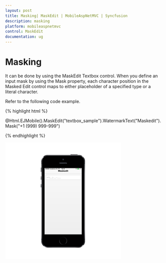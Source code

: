 ```yaml
---
layout: post
title: Masking| MaskEdit | MobileAspNetMVC | Syncfusion
description: masking
platform: mobileaspnetmvc
control: MaskEdit
documentation: ug
---
```


# Masking

It can be done by using the MaskEdit Textbox control. When you define an input mask by using the Mask property, each character position in the Masked Edit control maps to either placeholder of a specified type or a literal character.

Refer to the following code example.

{% highlight html %}

@Html.EJMobile().MaskEdit("textbox_sample").WatermarkText("Maskedit").Mask("+1 (999) 999-999")

{% endhighlight %}

![D:/Final Doc/mockup/IMG_0521_iphone5s_spacegrey_portrait.png](Masking_images/Masking_img1.png)



